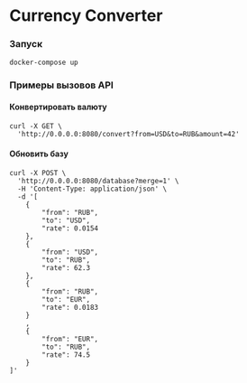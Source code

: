 # Currency Converter

### Запуск
```shell script
docker-compose up
```

### Примеры вызовов API

#### Конвертировать валюту
```shell script
curl -X GET \
  'http://0.0.0.0:8080/convert?from=USD&to=RUB&amount=42'
```

#### Обновить базу
```shell script
curl -X POST \
  'http://0.0.0.0:8080/database?merge=1' \
  -H 'Content-Type: application/json' \
  -d '[
	{
		"from": "RUB",
		"to": "USD",
		"rate": 0.0154
	},
	{
		"from": "USD",
		"to": "RUB",
		"rate": 62.3
	},
	{
		"from": "RUB",
		"to": "EUR",
		"rate": 0.0183
	}
	,
	{
		"from": "EUR",
		"to": "RUB",
		"rate": 74.5
	}
]'
```
